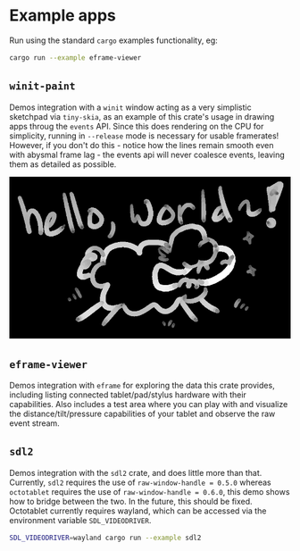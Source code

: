 # Example apps
Run using the standard `cargo` examples functionality, eg:
```bash
cargo run --example eframe-viewer
```

## `winit-paint`
Demos integration with a `winit` window acting as a very simplistic sketchpad via `tiny-skia`, as an example of this crate's
usage in drawing apps throug the `events` API. Since this does rendering on the CPU for simplicity, running in `--release`
mode is necessary for usable framerates! However, if you don't do this - notice how the lines remain smooth even with abysmal
frame lag - the events api will never coalesce events, leaving them as detailed as possible.

![Drawing with a sheep and the text "Hello World~!"](images/winit-paint.png)

## `eframe-viewer`
Demos integration with `eframe` for exploring the data this crate provides, including listing connected tablet/pad/stylus
hardware with their capabilities. Also includes a test area where you can play with and visualize the distance/tilt/pressure
capabilities of your tablet and observe the raw event stream.

## `sdl2`
Demos integration with the `sdl2` crate, and does little more than that. Currently, `sdl2` requires the use of `raw-window-handle = 0.5.0`
whereas `octotablet` requires the use of `raw-window-handle = 0.6.0`, this demo shows how to bridge between the two. In the future,
this should be fixed.
Octotablet currently requires wayland, which can be accessed via the environment variable `SDL_VIDEODRIVER`.
```bash
SDL_VIDEODRIVER=wayland cargo run --example sdl2
```
